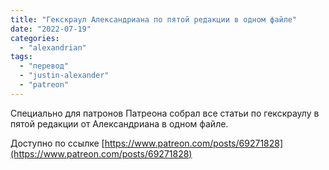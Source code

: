 ```yaml
---
title: "Гекскраул Александриана по пятой редакции в одном файле"
date: "2022-07-19"
categories: 
  - "alexandrian"
tags: 
  - "перевод"
  - "justin-alexander"
  - "patreon"
---
```


Специально для патронов Патреона собрал все статьи по гекскраулу в пятой редакции от Александриана в одном файле.

Доступно по ссылке [https://www.patreon.com/posts/69271828](https://www.patreon.com/posts/69271828)
